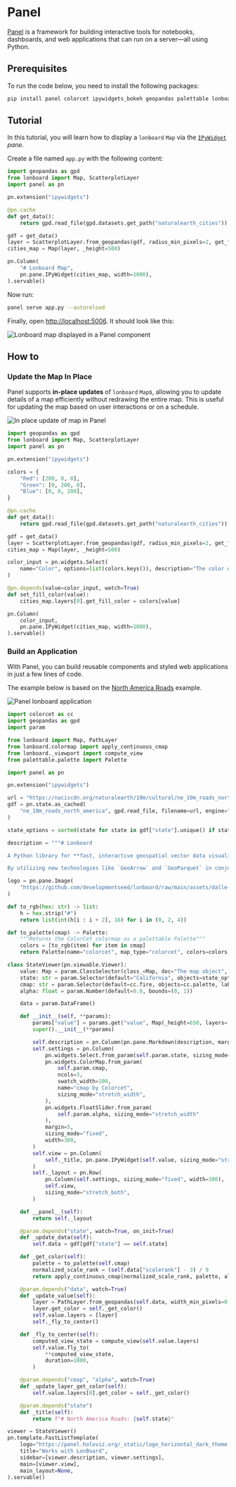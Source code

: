 # Panel

[Panel](https://panel.holoviz.org/) is a framework for building interactive tools for notebooks, dashboards, and web applications that can run on a server—all using Python.

## Prerequisites

To run the code below, you need to install the following packages:

```bash
pip install panel colorcet ipywidgets_bokeh geopandas palettable lonboard pyogrio
```

## Tutorial

In this tutorial, you will learn how to display a `lonboard` `Map` via the [`IPyWidget`](https://panel.holoviz.org/reference/panes/IPyWidget.html) *pane*.

Create a file named `app.py` with the following content:

```python
import geopandas as gpd
from lonboard import Map, ScatterplotLayer
import panel as pn

pn.extension("ipywidgets")

@pn.cache
def get_data():
    return gpd.read_file(gpd.datasets.get_path("naturalearth_cities"))

gdf = get_data()
layer = ScatterplotLayer.from_geopandas(gdf, radius_min_pixels=2, get_fill_color="red")
cities_map = Map(layer, _height=500)

pn.Column(
    "# Lonboard Map",
    pn.pane.IPyWidget(cities_map, width=1000),
).servable()
```

Now run:

```bash
panel serve app.py --autoreload
```

Finally, open [http://localhost:5006](http://localhost:5006). It should look like this:

![Lonboard map displayed in a Panel component](../assets/panel-display-example.png)

## How to

### Update the Map In Place

Panel supports **in-place updates** of `lonboard` `Map`s, allowing you to update details of a map efficiently without redrawing the entire map. This is useful for updating the map based on user interactions or on a schedule.

![In place update of map in Panel](../assets/panel-update-in-place-example.gif)

```python
import geopandas as gpd
from lonboard import Map, ScatterplotLayer
import panel as pn

pn.extension("ipywidgets")

colors = {
    "Red": [200, 0, 0],
    "Green": [0, 200, 0],
    "Blue": [0, 0, 200],
}

@pn.cache
def get_data():
    return gpd.read_file(gpd.datasets.get_path("naturalearth_cities"))

gdf = get_data()
layer = ScatterplotLayer.from_geopandas(gdf, radius_min_pixels=2, get_fill_color="red")
cities_map = Map(layer, _height=500)

color_input = pn.widgets.Select(
    name="Color", options=list(colors.keys()), description="The color of the points"
)

@pn.depends(value=color_input, watch=True)
def set_fill_color(value):
    cities_map.layers[0].get_fill_color = colors[value]

pn.Column(
    color_input,
    pn.pane.IPyWidget(cities_map, width=1000),
).servable()
```

### Build an Application

With Panel, you can build reusable components and styled web applications in just a few lines of code.

The example below is based on the [North America Roads](../examples/north-america-roads.ipynb) example.

![Panel lonboard application](../assets/panel-application-example.gif)

```python
import colorcet as cc
import geopandas as gpd
import param

from lonboard import Map, PathLayer
from lonboard.colormap import apply_continuous_cmap
from lonboard._viewport import compute_view
from palettable.palette import Palette

import panel as pn

pn.extension("ipywidgets")

url = "https://naciscdn.org/naturalearth/10m/cultural/ne_10m_roads_north_america.zip"
gdf = pn.state.as_cached(
    "ne_10m_roads_north_america", gpd.read_file, filename=url, engine="pyogrio"
)

state_options = sorted(state for state in gdf["state"].unique() if state)

description = """# Lonboard

A Python library for **fast, interactive geospatial vector data visualization** in Jupyter (and Panel).

By utilizing new technologies like `GeoArrow` and `GeoParquet` in conjunction with GPU-based map rendering, Lonboard aims to enable visualizing large geospatial datasets interactively through a simple interface."""

logo = pn.pane.Image(
    "https://github.com/developmentseed/lonboard/raw/main/assets/dalle-lonboard.jpg"
)

def to_rgb(hex: str) -> list:
    h = hex.strip("#")
    return list(int(h[i : i + 2], 16) for i in (0, 2, 4))

def to_palette(cmap) -> Palette:
    """Returns the ColorCet colormap as a palettable Palette"""
    colors = [to_rgb(item) for item in cmap]
    return Palette(name="colorcet", map_type="colorcet", colors=colors)

class StateViewer(pn.viewable.Viewer):
    value: Map = param.ClassSelector(class_=Map, doc="The map object", constant=True)
    state: str = param.Selector(default="California", objects=state_options)
    cmap: str = param.Selector(default=cc.fire, objects=cc.palette, label="cmap by Colorcet")
    alpha: float = param.Number(default=0.8, bounds=(0, 1))

    data = param.DataFrame()

    def __init__(self, **params):
        params["value"] = params.get("value", Map(_height=650, layers=[], view_state={"longitude": -119.81446785010868, "latitude": 36.08305565437565, "zoom": 5}))
        super().__init__(**params)

        self.description = pn.Column(pn.pane.Markdown(description, margin=5), logo)
        self.settings = pn.Column(
            pn.widgets.Select.from_param(self.param.state, sizing_mode="stretch_width"),
            pn.widgets.ColorMap.from_param(
                self.param.cmap,
                ncols=3,
                swatch_width=100,
                name="cmap by Colorcet",
                sizing_mode="stretch_width",
            ),
            pn.widgets.FloatSlider.from_param(
                self.param.alpha, sizing_mode="stretch_width"
            ),
            margin=5,
            sizing_mode="fixed",
            width=300,
        )
        self.view = pn.Column(
            self._title, pn.pane.IPyWidget(self.value, sizing_mode="stretch_both")
        )
        self._layout = pn.Row(
            pn.Column(self.settings, sizing_mode="fixed", width=300),
            self.view,
            sizing_mode="stretch_both",
        )

    def __panel__(self):
        return self._layout

    @param.depends("state", watch=True, on_init=True)
    def _update_data(self):
        self.data = gdf[gdf["state"] == self.state]

    def _get_color(self):
        palette = to_palette(self.cmap)
        normalized_scale_rank = (self.data["scalerank"] - 3) / 9
        return apply_continuous_cmap(normalized_scale_rank, palette, alpha=self.alpha)

    @param.depends("data", watch=True)
    def _update_value(self):
        layer = PathLayer.from_geopandas(self.data, width_min_pixels=0.8)
        layer.get_color = self._get_color()
        self.value.layers = [layer]
        self._fly_to_center()

    def _fly_to_center(self):
        computed_view_state = compute_view(self.value.layers)
        self.value.fly_to(
            **computed_view_state,
            duration=1000,
        )

    @param.depends("cmap", "alpha", watch=True)
    def _update_layer_get_color(self):
        self.value.layers[0].get_color = self._get_color()

    @param.depends("state")
    def _title(self):
        return f"# North America Roads: {self.state}"

viewer = StateViewer()
pn.template.FastListTemplate(
    logo="https://panel.holoviz.org/_static/logo_horizontal_dark_theme.png",
    title="Works with LonBoard",
    sidebar=[viewer.description, viewer.settings],
    main=[viewer.view],
    main_layout=None,
).servable()
```
